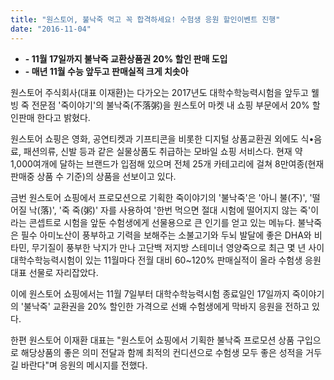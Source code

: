 ```yaml
---
title: "원스토어, 불낙죽 먹고 꼭 합격하세요! 수험생 응원 할인이벤트 진행"
date: "2016-11-04"
---
```


- **\- 11월 17일까지 불낙죽 교환상품권 20% 할인 판매 도입**
- **\- 매년 11월 수능 앞두고 판매실적 크게 치솟아**

원스토어 주식회사(대표 이재환)는 다가오는 2017년도 대학수학능력시험을 앞두고 웰빙 죽 전문점 '죽이야기'의 불낙죽(不落粥)을 원스토어 마켓 내 쇼핑 부문에서 20% 할인판매 한다고 밝혔다.

원스토어 쇼핑은 영화, 공연티켓과 기프티콘을 비롯한 디지털 상품교환권 외에도 식•음료, 패션의류, 신발 등과 같은 실물상품도 취급하는 모바일 쇼핑 서비스다. 현재 약 1,000여개에 달하는 브랜드가 입점해 있으며 전체 25개 카테고리에 걸쳐 8만여종(현재 판매중 상품 수 기준)의 상품을 선보이고 있다.

금번 원스토어 쇼핑에서 프로모션으로 기획한 죽이야기의 '불낙죽'은 '아니 불(不)', '떨어질 낙(落)', '죽 죽(粥)' 자를 사용하여 '한번 먹으면 절대 시험에 떨어지지 않는 죽'이라는 콘셉트로 시험을 앞둔 수험생에게 선물용으로 큰 인기를 얻고 있는 메뉴다. 불낙죽은 필수 아미노산이 풍부하고 기력을 보해주는 소불고기와 두뇌 발달에 좋은 DHA와 비타민, 무기질이 풍부한 낙지가 만나 고단백 저지방 스테미너 영양죽으로 최근 몇 년 사이 대학수학능력시험이 있는 11월마다 전월 대비 60~120% 판매실적이 올라 수험생 응원 대표 선물로 자리잡았다.

이에 원스토어 쇼핑에서는 11월 7일부터 대학수학능력시험 종료일인 17일까지 죽이야기의 '불낙죽' 교환권을 20% 할인한 가격으로 선봬 수험생에게 막바지 응원을 전하고 있다.

한편 원스토어 이재환 대표는 "원스토어 쇼핑에서 기획한 불낙죽 프로모션 상품 구입으로 해당상품의 좋은 의미 전달과 함께 최적의 컨디션으로 수험생 모두 좋은 성적을 거두길 바란다"며 응원의 메시지를 전했다.
